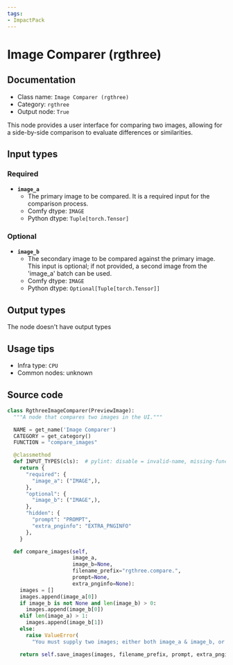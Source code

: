 ```yaml
---
tags:
- ImpactPack
---
```


# Image Comparer (rgthree)
## Documentation
- Class name: `Image Comparer (rgthree)`
- Category: `rgthree`
- Output node: `True`

This node provides a user interface for comparing two images, allowing for a side-by-side comparison to evaluate differences or similarities.
## Input types
### Required
- **`image_a`**
    - The primary image to be compared. It is a required input for the comparison process.
    - Comfy dtype: `IMAGE`
    - Python dtype: `Tuple[torch.Tensor]`
### Optional
- **`image_b`**
    - The secondary image to be compared against the primary image. This input is optional; if not provided, a second image from the 'image_a' batch can be used.
    - Comfy dtype: `IMAGE`
    - Python dtype: `Optional[Tuple[torch.Tensor]]`
## Output types
The node doesn't have output types
## Usage tips
- Infra type: `CPU`
- Common nodes: unknown


## Source code
```python
class RgthreeImageComparer(PreviewImage):
  """A node that compares two images in the UI."""

  NAME = get_name('Image Comparer')
  CATEGORY = get_category()
  FUNCTION = "compare_images"

  @classmethod
  def INPUT_TYPES(cls):  # pylint: disable = invalid-name, missing-function-docstring
    return {
      "required": {
        "image_a": ("IMAGE",),
      },
      "optional": {
        "image_b": ("IMAGE",),
      },
      "hidden": {
        "prompt": "PROMPT",
        "extra_pnginfo": "EXTRA_PNGINFO"
      },
    }

  def compare_images(self,
                     image_a,
                     image_b=None,
                     filename_prefix="rgthree.compare.",
                     prompt=None,
                     extra_pnginfo=None):
    images = []
    images.append(image_a[0])
    if image_b is not None and len(image_b) > 0:
      images.append(image_b[0])
    elif len(image_a) > 1:
      images.append(image_b[1])
    else:
      raise ValueError(
        "You must supply two images; either both image_a & image_b, or two batch images in image_a")

    return self.save_images(images, filename_prefix, prompt, extra_pnginfo)

```
